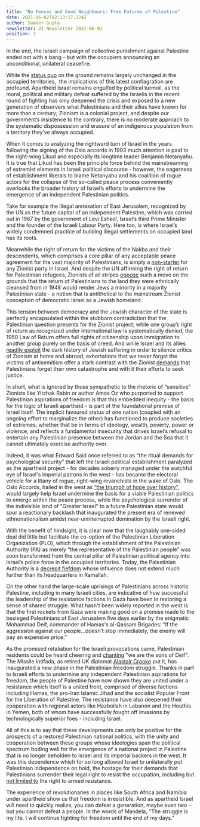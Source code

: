 ```yaml
---
title: "No Fences and Good Neighbours: Free Futures of Palestine"
date: 2021-06-02T02:13:17.224Z
author: Sameer Gupta
newsletter: JI Newsletter 2021-06-01
position: 3
---
```

In the end, the Israeli campaign of collective punishment against Palestine ended not with a bang - but with the occupiers announcing an unconditional, unilateral ceasefire. 

While the [status quo](https://www.hrw.org/report/2021/04/27/threshold-crossed/israeli-authorities-and-crimes-apartheid-and-persecution) on the ground remains largely unchanged in the occupied territories,  the implications of this latest conflagration are profound. Apartheid Israel remains engulfed by political turmoil, as the moral, political and military defeat suffered by the Israelis in the recent round of fighting has only deepened the crisis and exposed to a new generation of observers what Palestinians and their allies have known for more than a century; Zionism is a colonial project, and despite our government’s insistence to the contrary, there is no moderate approach to the systematic dispossession and erasure of an indigenous population from a territory they’ve always occupied. 

When it comes to analyzing the rightward turn of Israel in the years following the signing of the Oslo accords in 1993 much attention is paid to the right-wing Likud and especially its longtime leader Benjamin Netanyahu. It is true that Likud has been the principle force behind the mainstreaming of extremist elements in Israeli political discourse - however, the eagerness of establishment liberals to blame Netanyahu and his coalition of rogue actors for the collapse of the so-called peace process conveniently overlooks the broader history of Israel’s efforts to undermine the emergence of an independent Palestinian politics.

Take for example the illegal annexation of East Jerusalem, recognized by the UN as the future capital of an independent Palestine, which was carried out in 1967 by the government of Levi Eshkol, Israel’s third Prime Minister and the founder of the Israeli Labour Party. Here too, is where Israel’s widely condemned practice of building illegal settlements on occupied land has its roots. 

Meanwhile the right of return for the victims of the Nakba and their descendents, which comprises a core pillar of any acceptable peace agreement for the vast majority of Palestinians, is simply a [non-starter](https://www.hrw.org/report/2021/04/27/threshold-crossed/israeli-authorities-and-crimes-apartheid-and-persecution#_ftn91) for any Zionist party in Israel. And despite the UN affirming the right of return for Palestinian refugees, Zionists of all stripes [oppose](https://electronicintifada.net/content/right-return-and-right-choice/4903) such a move on the grounds that the return of Palestinians to the land they were ethnically cleansed from in 1948 would render Jews a minority in a majority Palestinian state - a notion that is antithetical to the mainstream Zionist conception of democratic Israel as a Jewish homeland. 

This tension between democracy and the Jewish character of the state is perfectly encapsulated within the stubborn contradiction that the Palestinian question presents for the Zionist project; while one group’s right of return as recognized under international law is systematically denied, the 1950 Law of Return offers full rights of citizenship upon immigration to another group purely on the basis of creed. And while Israel and its allies [readily exploit](https://www.amazon.ca/Holocaust-Industry-Reflections-Exploitation-Suffering/dp/1781685614) the dark history of Jewish suffering in order to silence critics of Zionism at home and abroad, exhortations that we never forget the victims of antisemitism offer a stark contrast with the Zionist [demands](https://www.972mag.com/nakbalaw/) that Palestinians forget their own catastrophe and with it their efforts to seek justice. 

In short, what is ignored by those sympathetic to the rhetoric of “sensitive” Zionists like Yitzhak Rabin or author Amos Oz who purported to support Palestinian aspirations of freedom is that this embedded inequity - the basis for the logic of Israeli apartheid - is part of the foundational premise of Israel itself. The implicit favoured status of one nation (coupled with an ongoing effort to marginalize the other) has functioned to produce societies of extremes, whether that be in terms of ideology, wealth, poverty, power or violence, and reflects a fundamental insecurity that drives Israel’s refusal to entertain any Palestinian presence between the Jordan and the Sea that it cannot ultimately exercise authority over.

Indeed, it was what Edward Said once referred to as "the ritual demands for psychological security" that left the Israeli political establishment paralyzed as the apartheid project - for decades soberly managed under the watchful eye of Israel's imperial patrons in the west - has became the electoral vehicle for a litany of rogue, right-wing revanchists in the wake of Oslo. The Oslo Accords, hailed in the west as [“the triumph of hope over history”](https://www.nytimes.com/1993/09/14/world/mideast-accord-overview-rabin-arafat-seal-their-accord-clinton-applauds-brave.html), would largely help Israel undermine the basis for a viable Palestinian politics to emerge within the peace process, while the psychological surrender of the indivisible land of "Greater Israel" to a future Palestinian state would spur a reactionary backlash that inaugurated the present era of renewed ethnonationalism amidst near-uninterrupted domination by the Israeli right. 

With the benefit of hindsight, it is clear now that the laughably one-sided deal did little but facilitate the co-option of the Palestinian Liberation Organization (PLO), which through the establishment of the Palestinian Authority (PA) as merely “the representative of the Palestinian people” was soon transformed from the central pillar of Palestinian political agency into Israel’s police force in the occupied territories. Today, the Palestinian Authority is a [decrepit fiefdom](https://www.jpost.com/israel-news/palestinians-launch-campaign-to-oust-illegitimate-abbas-669666) whose influence does not extend much further than its headquarters in Ramallah.

On the other hand the large-scale uprisings of Palestinians across historic Palestine, including in many Israeli cities, are indicative of how successful the leadership of the resistance factions in Gaza have been in restoring a sense of shared struggle. What hasn't been widely reported in the west is that the first rockets from Gaza were making good on a promise made to the besieged Palestinians of East Jerusalem five days earlier by the enigmatic Mohammad Deif, commander of Hamas's al-Qassam Brigades: “If the aggression against our people…doesn’t stop immediately, the enemy will pay an expensive price.”

As the promised retaliation for the Israeli provocations came, Palestinian residents could be heard cheering and [chanting](https://podcastaddict.com/episode/123660331) "we are the sons of Deif". The Missile Intifada, as retired UK diplomat [Alastair Crooke](https://www.strategic-culture.org/news/2021/05/24/the-missile-intifada-brings-an-era-crashing-down/) put it, has inaugurated a new phase in the Palestinian freedom struggle. Thanks in part to Israeli efforts to undermine any independent Palestinian aspirations for freedom, the people of Palestine have now shown they are united under a resistance which itself is a united front, comprised of diverse factions including Hamas, the pro-Iran Islamic Jihad and the socialist Popular Front for the Liberation of Palestine. The resistance have also deepened their cooperation with regional actors like Hezbollah in Lebanon and the Houthis in Yemen, both of whom have successfully fought off invasions by technologically superior foes - including Israel.

All of this is to say that these developments can only be positive for the prospects of a restored Palestinian national politics, with the unity and cooperation between these groups whose ideologies span the political spectrum boding well for the emergence of a national project in Palestine that is no longer beholden to Israel and its imperial backers in the west. It was this dependence which for so long allowed Israel to unilaterally put Palestinian independence on hold, the hostage for their demands that Palestinians surrender their legal right to resist the occupation, including but [not limited to](https://www.middleeastmonitor.com/20210323-israel-wants-pa-to-stop-cooperating-with-icc/) the right to armed resistance.

The experience of revolutionaries in places like South Africa and Namibia under apartheid show us that freedom is irresistible. And as apartheid Israel will need to quickly realize, you can defeat a generation, maybe even two - but you cannot defeat a people. In the words of Mandela, "The struggle is my life. I will continue fighting for freedom until the end of my days."